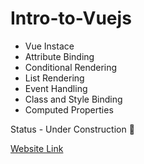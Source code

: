 # Intro-to-Vuejs

- Vue Instace
- Attribute Binding
- Conditional Rendering
- List Rendering
- Event Handling
- Class and Style Binding
- Computed Properties

Status - Under Construction 🚧

[Website Link](https://vuejs-basics.netlify.com/)
